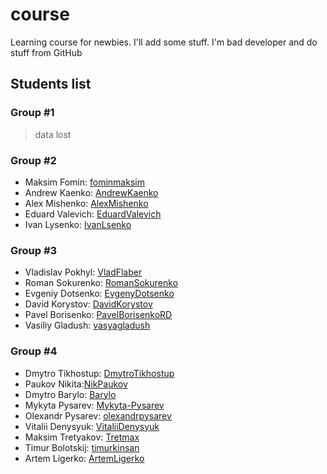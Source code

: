 # course

Learning course for newbies. I'll add some stuff. I'm bad developer and do stuff from GitHub

## Students list

### Group #1

> data lost

### Group #2

- Maksim Fomin: [fominmaksim](https://github.com/fominmaksim)
- Andrew Kaenko: [AndrewKaenko](https://github.com/AndrewKaenko)
- Alex Mishenko: [AlexMishenko](https://github.com/AlexMishenko)
- Eduard Valevich: [EduardValevich](https://github.com/EduardValevich)
- Ivan Lysenko: [IvanLsenko](https://github.com/IvanLsenko)

### Group #3

- Vladislav Pokhyl: [VladFlaber](https://github.com/VladFlaber)
- Roman Sokurenko: [RomanSokurenko](https://github.com/RomanSokurenko)
- Evgeniy Dotsenko: [EvgenyDotsenko](https://github.com/EvgenyDotsenko)
- David Korystov: [DavidKorystov](https://github.com/DavidKorystov)
- Pavel Borisenko: [PavelBorisenkoRD](https://github.com/PavelBorisenkoRD)
- Vasiliy Gladush: [vasyagladush](https://github.com/vasyagladush)

### Group #4

- Dmytro Tikhostup: [DmytroTikhostup](https://github.com/DmytroTikhostup)
- Paukov Nikita:[NikPaukov](https://github.com/NikPaukov)
- Dmytro Barylo: [Barylo](https://github.com/Barylo)
- Mykyta Pysarev: [Mykyta-Pysarev](https://github.com/Mykyta-Pysarev)
- Olexandr Pysarev: [olexandrpysarev](https://github.com/olexandrpysarev)
- Vitalii Denysyuk: [VitaliiDenysyuk](https://github.com/VitaliiDenysyuk)
- Maksim Tretyakov: [Tretmax](https://github.com/Tretmax)
- Timur Bolotskij: [timurkinsan](https://github.com/timurkinsan)
- Artem Ligerko: [ArtemLigerko](https://github.com/ArtemLigerko)
